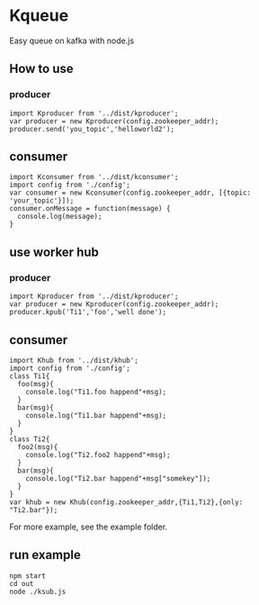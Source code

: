 # Kqueue
 Easy queue on kafka with node.js
## How to use
### producer
    import Kproducer from '../dist/kproducer';
    var producer = new Kproducer(config.zookeeper_addr);
    producer.send('you_topic','helloworld2');
## consumer
    import Kconsumer from '../dist/kconsumer';
    import config from './config';
    var consumer = new Kconsumer(config.zookeeper_addr, [{topic: 'your_topic'}]);
    consumer.onMessage = function(message) {
      console.log(message);
    } 
## use worker hub
### producer
    import Kproducer from '../dist/kproducer';
    var producer = new Kproducer(config.zookeeper_addr);
    producer.kpub('Ti1','foo','well done');
## consumer
    import Khub from '../dist/khub';
    import config from './config';
    class Ti1{
      foo(msg){
        console.log("Ti1.foo happend"+msg);
      }
      bar(msg){
        console.log("Ti1.bar happend"+msg);
      }
    }
    class Ti2{
      foo2(msg){
        console.log("Ti2.foo2 happend"+msg);
      }
      bar(msg){
        console.log("Ti2.bar happend"+msg["somekey"]);
      }
    }
    var khub = new Khub(config.zookeeper_addr,{Ti1,Ti2},{only: "Ti2.bar"});


For more example, see the example folder.
## run example
    npm start
    cd out
    node ./ksub.js
